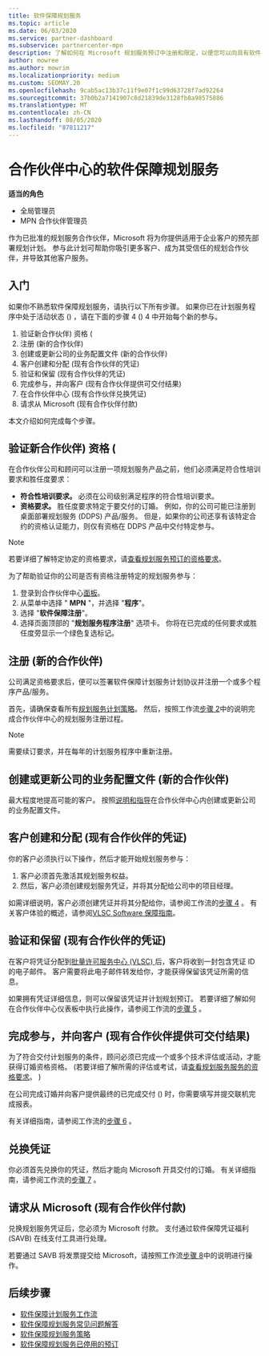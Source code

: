 ```yaml
---
title: 软件保障规划服务
ms.topic: article
ms.date: 06/03/2020
ms.service: partner-dashboard
ms.subservice: partnercenter-mpn
description: 了解如何在 Microsoft 规划服务预订中注册和限定，以便您可以向具有软件保障的客户提供培训和其他服务。
author: mowree
ms.author: mowrim
ms.localizationpriority: medium
ms.custom: SEOMAY.20
ms.openlocfilehash: 9cab5ac13b37c11f9e07f1c99d63728f7ad92264
ms.sourcegitcommit: 37b0b2a7141907c8d21839de3128fb8a98575886
ms.translationtype: MT
ms.contentlocale: zh-CN
ms.lasthandoff: 08/05/2020
ms.locfileid: "87811217"
---
```

# <a name="software-assurance-planning-services-in-partner-center"></a>合作伙伴中心的软件保障规划服务

**适当的角色**

- 全局管理员
- MPN 合作伙伴管理员

作为已批准的规划服务合作伙伴，Microsoft 将为你提供适用于企业客户的预先部署规划计划。 参与此计划可帮助你吸引更多客户、成为其受信任的规划合作伙伴，并导致其他客户服务。

## <a name="get-started"></a>入门

如果你不熟悉软件保障规划服务，请执行以下所有步骤。 如果你已在计划服务程序中处于活动状态 () ，请在下面的步骤 4 () 4 中开始每个新的参与。

1. 验证新合作伙伴) 资格 (
2. 注册 (新的合作伙伴) 
3. 创建或更新公司的业务配置文件 (新的合作伙伴) 
4. 客户创建和分配 (现有合作伙伴的凭证) 
5. 验证和保留 (现有合作伙伴的凭证) 
6. 完成参与，并向客户 (现有合作伙伴提供可交付结果) 
7. 在合作伙伴中心 (现有合作伙伴兑换凭证) 
8. 请求从 Microsoft (现有合作伙伴付款) 

本文介绍如何完成每个步骤。

## <a name="verify-eligibility-new-partners"></a>验证新合作伙伴) 资格 (

在合作伙伴公司和顾问可以注册一项规划服务产品之前，他们必须满足符合性培训要求和胜任度要求：

- **符合性培训要求。** 必须在公司级别满足程序的符合性培训要求。
- **资格要求。** 胜任度要求特定于要交付的订婚。 例如，你的公司可能已注册到桌面部署规划服务 (DDPS) 产品/服务。 但是，如果你的公司还享有该特定合约的资格认证能力，则仅有资格在 DDPS 产品中交付特定参与。

>[!NOTE]
> 若要详细了解特定协定的资格要求，请[查看规划服务预订的资格要求](software-assurance-dps-requirements.md)。

为了帮助验证你的公司是否有资格注册特定的规划服务参与：

1. 登录到合作伙伴中心[面板](https://partner.microsoft.com/dashboard/home)。
2. 从菜单中选择 " **MPN** "，并选择 "**程序**"。
3. 选择 "**软件保障注册**"。
4. 选择页面顶部的 "**规划服务程序注册**" 选项卡。 你将在已完成的任何要求或胜任度旁显示一个绿色复选标记。

## <a name="enroll-new-partners"></a>注册 (新的合作伙伴) 

公司满足资格要求后，便可以签署软件保障计划服务计划协议并注册一个或多个程序产品/服务。

首先，请确保查看所有[规划服务计划策略](https://go.microsoft.com/fwlink/?linkid=2115984)。 然后，按照工作流[步骤 2](https://go.microsoft.com/fwlink/?linkid=2115983)中的说明完成合作伙伴中心的规划服务注册过程。

>[!NOTE]
> 需要续订要求，并在每年的计划服务程序中重新注册。

## <a name="create-or-update-your-companys-business-profile-new-partners"></a>创建或更新公司的业务配置文件 (新的合作伙伴) 

最大程度地提高可能的客户。 按照[说明和指导](create-a-marketing-profile.md)在合作伙伴中心内创建或更新公司的业务配置文件。

## <a name="customer-creates-and-assigns-voucher-existing-partners"></a>客户创建和分配 (现有合作伙伴的凭证) 

你的客户必须执行以下操作，然后才能开始规划服务参与：

1. 客户必须首先激活其规划服务权益。
2. 然后，客户必须创建规划服务凭证，并将其分配给公司中的项目经理。

如需详细说明，客户必须创建凭证并将其分配给你，请参阅工作流的[步骤 4](https://go.microsoft.com/fwlink/?linkid=2115983) 。 有关客户体验的概述，请参阅[VLSC Software 保障指南](https://download.microsoft.com/download/A/7/D/A7D04694-1B1E-4B18-918F-0EDCD43BA2E5/VLSC-Software-Assurance-Guide_en-US.pdf)。

## <a name="validate-and-reserve-voucher-existing-partners"></a>验证和保留 (现有合作伙伴的凭证) 

在客户将凭证分配到[批量许可服务中心 (VLSC) ](https://www.microsoft.com/Licensing/servicecenter/default.aspx)后，客户将收到一封包含凭证 ID 的电子邮件。 客户需要将此电子邮件转发给你，才能获得保留该凭证所需的信息。

如果拥有凭证详细信息，则可以保留该凭证并计划规划预订。 若要详细了解如何在合作伙伴中心仪表板中执行此操作，请参阅工作流的[步骤 5](https://go.microsoft.com/fwlink/?linkid=2115983) 。

## <a name="complete-engagement-and-provide-deliverables-to-your-customer-existing-partners"></a>完成参与，并向客户 (现有合作伙伴提供可交付结果) 

为了符合交付计划服务的条件，顾问必须已完成一个或多个技术评估或活动，才能获得订婚资格资格。  (若要详细了解所需的评估或考试，请[查看规划服务服务的资格要求](software-assurance-dps-requirements.md)。 ) 

在公司完成订婚并向客户提供最终的已完成交付 () 时，你需要填写并提交联机完成报表。

有关详细指南，请参阅工作流的[步骤 6](https://go.microsoft.com/fwlink/?linkid=2115983) 。

## <a name="redeem-voucher"></a>兑换凭证

你必须首先兑换你的凭证，然后才能向 Microsoft 开具交付的订婚。 有关详细指南，请参阅工作流的[步骤 7](https://go.microsoft.com/fwlink/?linkid=2115983) 。

## <a name="request-payment-from-microsoft-existing-partners"></a>请求从 Microsoft (现有合作伙伴付款) 

兑换规划服务凭证后，您必须为 Microsoft 付款。 支付通过软件保障凭证福利 (SAVB) 在线支付工具进行处理。

若要通过 SAVB 将发票提交给 Microsoft，请按照工作流[步骤 8](https://go.microsoft.com/fwlink/?linkid=2115983)中的说明进行操作。

## <a name="next-steps"></a>后续步骤

- [软件保障计划服务工作流](https://go.microsoft.com/fwlink/?linkid=2115983)
- [软件保障规划服务常见问题解答](https://go.microsoft.com/fwlink/?linkid=2116077)
- [软件保障规划服务策略](https://go.microsoft.com/fwlink/?linkid=2115984)
- [软件保障规划服务已停用的预订](https://query.prod.cms.rt.microsoft.com/cms/api/am/binary/RE4sln9)
